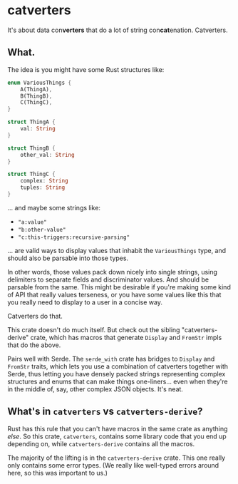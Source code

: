catverters
==========

It's about data con**verters** that do a lot of string con**cat**enation.  Catverters.


What.
-----

The idea is you might have some Rust structures like:

```rust
enum VariousThings {
    A(ThingA),
    B(ThingB),
    C(ThingC),
}

struct ThingA {
    val: String
}

struct ThingB {
    other_val: String
}

struct ThingC {
    complex: String
    tuples: String
}
```

... and maybe some strings like:

- `"a:value"`
- `"b:other-value"`
- `"c:this-triggers:recursive-parsing"`

... are valid ways to display values that inhabit the `VariousThings` type, and should also be parsable into those types.

In other words, those values pack down nicely into single strings, using delimiters to separate fields and discriminator values.
And should be parsable from the same.
This might be desirable if you're making some kind of API that really values terseness,
or you have some values like this that you really need to display to a user in a concise way.

Catverters do that.

This crate doesn't do much itself.
But check out the sibling "catverters-derive" crate,
which has macros that generate `Display` and `FromStr` impls that do the above.

Pairs well with Serde.
The `serde_with` crate has bridges to `Display` and `FromStr` traits,
which lets you use a combination of catverters together with Serde,
thus letting you have densely packed strings representing complex structures and enums
that can make things one-liners... even when they're in the middle of, say, other complex JSON objects.
It's neat.


What's in `catverters` vs `catverters-derive`?
----------------------------------------------

Rust has this rule that you can't have macros in the same crate as anything _else_.
So this crate, `catverters`, contains some library code that you end up depending on,
while `catverters-derive` contains all the macros.

The majority of the lifting is in the `catverters-derive` crate.
This one really only contains some error types.
(We really like well-typed errors around here, so this was important to us.)
